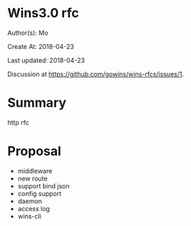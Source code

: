 # Wins3.0 rfc

Author(s): Mo

Create At: 2018-04-23

Last updated: 2018-04-23

Discussion at https://github.com/gowins/wins-rfcs/issues/1.

# Summary
http rfc

# Proposal
- middleware
- new route
- support bind json
- config support
- daemon
- access log
- wins-cli
